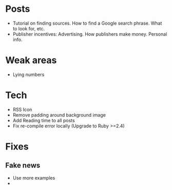 
# Posts
* Tutorial on finding sources. How to find a Google search phrase. What to look for, etc.
* Publisher incentives: Advertising. How publishers make money. Personal info.

# Weak areas
* Lying numbers

# Tech
* RSS Icon
* Remove padding around background image
* Add Reading time to all posts
* Fix re-compile error locally (Upgrade to Ruby >=2.4)

# Fixes
## Fake news
* Use more examples
* 
